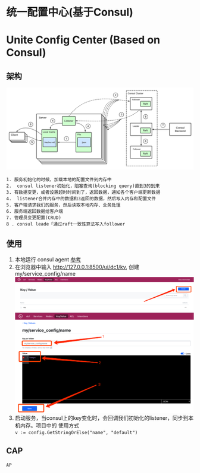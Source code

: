 # 统一配置中心(基于Consul)
# Unite Config Center (Based on Consul)

## 架构

![avatar](image/architecture.png)

````
1. 服务初始化的时候，加载本地的配置文件到内存中
2.  consul listener初始化，阻塞查询(blocking query)直到3的到来
3. 有数据变更，或者设置超时时间到了，返回数据，通知各个客户端更新数据
4.  listener合并内存中的数据和3返回的数据，然后写入内存和配置文件
5. 客户端请求我们的服务，然后读取本地内存、业务处理
6. 服务端返回数据给客户端
7. 管理员变更配置(CRUD)
8 . consul leade「通过raft一致性算法写入follower
````
## 使用
1. 本地运行 consul agent
   [参考](https://github.com/HanyuKing/consul-agent)
2. 在浏览器中输入 http://127.0.0.1:8500/ui/dc1/kv, 创建 my/service_config/name
   ![avatar](image/create_key_val.png)
   ![avatar](image/create_key_val2.png)
3. 启动服务，当consul上的key变化时，会回调我们初始化的listener，同步到本机内存。项目中的
使用方式\
   ````v := config.GetStringOrElse("name", "default")````
   

## CAP
````
AP
````
